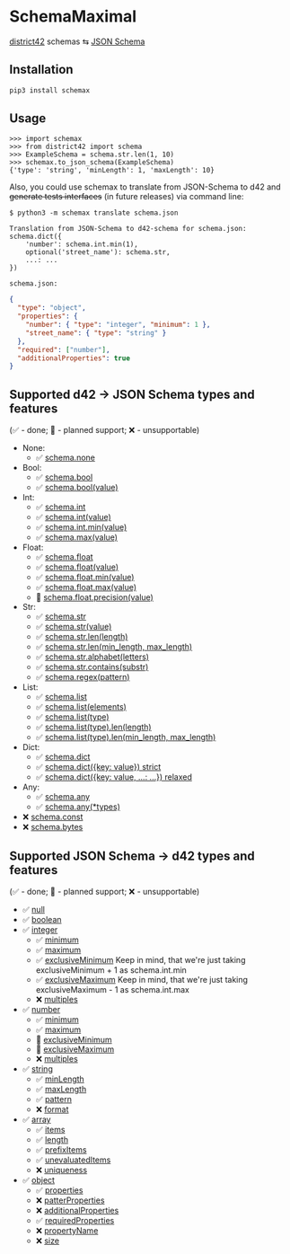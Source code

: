 # SchemaMaximal

[district42](https://github.com/tsv1/district42) schemas ⇆ [JSON Schema](https://json-schema.org/)

## Installation

```sh
pip3 install schemax
```

## Usage

```pycon
>>> import schemax
>>> from district42 import schema
>>> ExampleSchema = schema.str.len(1, 10)
>>> schemax.to_json_schema(ExampleSchema)
{'type': 'string', 'minLength': 1, 'maxLength': 10}
```

Also, you could use schemax to translate from JSON-Schema to d42 and ~~generate tests interfaces~~ (in future releases) via command line:
```shell
$ python3 -m schemax translate schema.json
```
```
Translation from JSON-Schema to d42-schema for schema.json:
schema.dict({
    'number': schema.int.min(1),
    optional('street_name'): schema.str,
    ...: ...
})
```
`schema.json:`
```json
{
  "type": "object",
  "properties": {
    "number": { "type": "integer", "minimum": 1 },
    "street_name": { "type": "string" }
  },
  "required": ["number"],
  "additionalProperties": true
}
```

## Supported d42 -> JSON Schema types and features

(✅ - done; 🔧 - planned support; ❌ - unsupportable)

* None:
    * ✅ [schema.none](https://github.com/tsv1/district42#schemanone)
* Bool:
    * ✅ [schema.bool](https://github.com/tsv1/district42#schemabool)
    * ✅ [schema.bool(value)](https://github.com/tsv1/district42#schemaboolvalue)
* Int:
    * ✅ [schema.int](https://github.com/tsv1/district42#schemaint)
    * ✅ [schema.int(value)](https://github.com/tsv1/district42#schemaintvalue)
    * ✅ [schema.int.min(value)](https://github.com/tsv1/district42#schemaintminvalue)
    * ✅ [schema.max(value)](https://github.com/tsv1/district42#schemaintmaxvalue)
* Float:
    * ✅ [schema.float](https://github.com/tsv1/district42#schemafloat)
    * ✅ [schema.float(value)](https://github.com/tsv1/district42#schemafloatvalue)
    * ✅ [schema.float.min(value)](https://github.com/tsv1/district42#schemafloatminvalue)
    * ✅ [schema.float.max(value)](https://github.com/tsv1/district42#schemafloatmaxvalue)
    * 🔧 [schema.float.precision(value)](https://github.com/tsv1/district42#schemafloatprecisionvalue)
* Str:
    * ✅ [schema.str](https://github.com/tsv1/district42#schemastr)
    * ✅ [schema.str(value)](https://github.com/tsv1/district42#schemastr)
    * ✅ [schema.str.len(length)](https://github.com/tsv1/district42#schemastrlenlength)
    * ✅ [schema.str.len(min_length, max_length)](https://github.com/tsv1/district42#schemastrlenmin_length-max_length)
    * ✅ [schema.str.alphabet(letters)](https://github.com/tsv1/district42#schemastralphabetletters)
    * ✅ [schema.str.contains(substr)](https://github.com/tsv1/district42#schemastrcontainssubstr)
    * ✅ [schema.regex(pattern)](https://github.com/tsv1/district42#schemastrregexpattern)
* List:
    * ✅ [schema.list](https://github.com/tsv1/district42#schemalist)
    * ✅ [schema.list(elements)](https://github.com/tsv1/district42#schemalistelements)
    * ✅ [schema.list(type)](https://github.com/tsv1/district42#schemalisttype)
    * ✅ [schema.list(type).len(length)](https://github.com/tsv1/district42#schemalisttypelenlength)
    * ✅ [schema.list(type).len(min_length, max_length)](https://github.com/tsv1/district42#schemalisttypelenmin_length-max_length)
* Dict:
    * ✅ [schema.dict](https://github.com/tsv1/district42#schemadict)
    * ✅ [schema.dict({key: value}) strict](https://github.com/tsv1/district42#schemadictkeys)
    * ✅ [schema.dict({key: value, ...: ...}) relaxed](https://github.com/tsv1/district42#schemadictkeys)
* Any:
    * ✅ [schema.any](https://github.com/tsv1/district42#schemaany)
    * ✅ [schema.any(*types)](https://github.com/tsv1/district42#schemaanytypes)
* ❌ [schema.const]()
* ❌ [schema.bytes]()

## Supported JSON Schema -> d42 types and features

(✅ - done; 🔧 - planned support; ❌ - unsupportable)

* ✅ [null](http://json-schema.org/understanding-json-schema/reference/null.html)
* ✅ [boolean](http://json-schema.org/understanding-json-schema/reference/boolean.html)
* ✅ [integer](http://json-schema.org/understanding-json-schema/reference/numeric.html#integer)
    * ✅ [minimum](http://json-schema.org/understanding-json-schema/reference/numeric.html#range)
    * ✅ [maximum](http://json-schema.org/understanding-json-schema/reference/numeric.html#range)
    * ✅ [exclusiveMinimum](http://json-schema.org/understanding-json-schema/reference/numeric.html#range) 
  Keep in mind, that we're just taking exclusiveMinimum + 1 as schema.int.min 
    * ✅ [exclusiveMaximum](http://json-schema.org/understanding-json-schema/reference/numeric.html#range)
  Keep in mind, that we're just taking exclusiveMaximum - 1 as schema.int.max
    * ❌ [multiples](http://json-schema.org/understanding-json-schema/reference/numeric.html?highlight=multipleof#multiples)
* ✅ [number](http://json-schema.org/understanding-json-schema/reference/numeric.html#number)
    * ✅ [minimum](http://json-schema.org/understanding-json-schema/reference/numeric.html#range)
    * ✅ [maximum](http://json-schema.org/understanding-json-schema/reference/numeric.html#range)
    * 🔧 [exclusiveMinimum](http://json-schema.org/understanding-json-schema/reference/numeric.html#range)
    * 🔧 [exclusiveMaximum](http://json-schema.org/understanding-json-schema/reference/numeric.html#range)
    * ❌ [multiples](http://json-schema.org/understanding-json-schema/reference/numeric.html?highlight=multipleof#multiples)
* ✅ [string](http://json-schema.org/understanding-json-schema/reference/string.html)
    * ✅ [minLength](http://json-schema.org/understanding-json-schema/reference/string.html#length)
    * ✅ [maxLength](http://json-schema.org/understanding-json-schema/reference/string.html#length)
    * ✅ [pattern](http://json-schema.org/understanding-json-schema/reference/string.html#regular-expressions)
    * ❌ [format](http://json-schema.org/understanding-json-schema/reference/string.html#format)
* ✅ [array](http://json-schema.org/understanding-json-schema/reference/array.html)
    * ✅ [items](http://json-schema.org/understanding-json-schema/reference/array.html#items)
    * ✅ [length](http://json-schema.org/understanding-json-schema/reference/array.html#length)
    * ✅ [prefixItems](http://json-schema.org/understanding-json-schema/reference/array.html#tuple-validation)
    * ✅ [unevaluatedItems](http://json-schema.org/understanding-json-schema/reference/array.html#unevaluated-items)
    * ❌ [uniqueness](http://json-schema.org/understanding-json-schema/reference/array.html#uniqueness)
* ✅ [object](http://json-schema.org/understanding-json-schema/reference/object.html)
    * ✅ [properties](http://json-schema.org/understanding-json-schema/reference/object.html#properties)
    * ❌ [patterProperties](http://json-schema.org/understanding-json-schema/reference/object.html#pattern-properties)
    * ❌ [additionalProperties](http://json-schema.org/understanding-json-schema/reference/object.html#additional-properties)
    * ✅ [requiredProperties](http://json-schema.org/understanding-json-schema/reference/object.html#additional-properties)
    * ❌ [propertyName](http://json-schema.org/understanding-json-schema/reference/object.html#property-names)
    * ❌ [size](http://json-schema.org/understanding-json-schema/reference/object.html#size)
